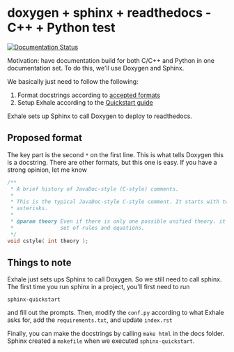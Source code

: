 # doxygen + sphinx + readthedocs - C++ + Python test

[![Documentation Status](https://readthedocs.org/projects/doxygen-sphinx-test/badge/?version=latest)](https://doxygen-sphinx-test.readthedocs.io/?badge=latest)

Motivation: have documentation build for both C/C++ and Python in one documentation set. To do this, we'll use Doxygen and Sphinx.

We basically just need to follow the following:

1. Format docstrings according to [accepted formats](https://www.doxygen.nl/manual/docblocks.html)
2. Setup Exhale according to the [Quickstart guide](https://exhale.readthedocs.io/en/latest/usage.html#quickstart-guide)

Exhale sets up Sphinx to call Doxygen to deploy to readthedocs.

## Proposed format

The key part is the second `*` on the first line. This is what tells Doxygen this is a docstring. There are other formats, but this one is easy. If you have a strong opinion, let me know

```c
/**
 * A brief history of JavaDoc-style (C-style) comments.
 *
 * This is the typical JavaDoc-style C-style comment. It starts with two
 * asterisks.
 *
 * @param theory Even if there is only one possible unified theory. it is just a
 *               set of rules and equations.
 */
void cstyle( int theory );
```

## Things to note

Exhale just sets ups Sphinx to call Doxygen. So we still need to call sphinx. The first time you run sphinx in a project, you'll first need to run

```
sphinx-quickstart
```

and fill out the prompts.  Then, modify the `conf.py` according to what Exhale asks for, add the `requirements.txt`, and update `index.rst`

Finally, you can make the docstrings by calling `make html` in the docs folder. Sphinx created a `makefile` when we executed `sphinx-quickstart`.
